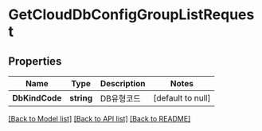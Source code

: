 # GetCloudDbConfigGroupListRequest

## Properties
Name | Type | Description | Notes
------------ | ------------- | ------------- | -------------
**DbKindCode** | **string** | DB유형코드 | [default to null]

[[Back to Model list]](../README.md#documentation-for-models) [[Back to API list]](../README.md#documentation-for-api-endpoints) [[Back to README]](../README.md)


